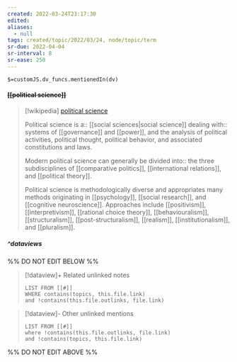 ```yaml
---
created: 2022-03-24T23:17:30 
edited: 
aliases:
  - null
tags: created/topic/2022/03/24, node/topic/term
sr-due: 2022-04-04
sr-interval: 8
sr-ease: 250
---
```

`$=customJS.dv_funcs.mentionedIn(dv)`

#### <s class="topic-title">[[political science]]</s>

> [!wikipedia] [political science](https://en.wikipedia.org/wiki/Political%20science)
> 
> Political science 
> is a:: [[social sciences|social science]]
> dealing with:: systems of [[governance]] and [[power]],
> and the analysis of political activities, political thought, political behavior, and associated constitutions and laws.
> 
> Modern political science can generally be divided 
> into:: the three subdisciplines of [[comparative politics]], [[international relations]], and [[political theory]]. 
> 
> Political science is methodologically diverse and appropriates many methods originating in [[psychology]], [[social research]], and [[cognitive neuroscience]]. Approaches include [[positivism]], [[interpretivism]], [[rational choice theory]], [[behaviouralism]], [[structuralism]], [[post-structuralism]], [[realism]], [[institutionalism]], and [[pluralism]]. 
>

##### ^dataviews

%% DO NOT EDIT BELOW %%
> [!dataview]+ Related unlinked notes
> ```dataview
> LIST FROM [[#]]
> WHERE contains(topics, this.file.link)
> and !contains(this.file.outlinks, file.link)
> ```
 
> [!dataview]- Other unlinked mentions
> ```dataview
> LIST FROM [[#]]
> where !contains(this.file.outlinks, file.link)
> and !contains(topics, this.file.link)
> ```

%% DO NOT EDIT ABOVE %%
